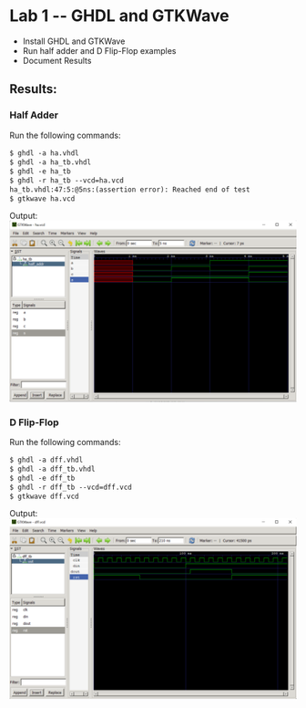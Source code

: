 # Lab 1 -- GHDL and GTKWave

- Install GHDL and GTKWave
- Run half adder and D Flip-Flop examples
- Document Results

## Results:
### Half Adder
Run the following commands:
```
$ ghdl -a ha.vhdl
$ ghdl -a ha_tb.vhdl
$ ghdl -e ha_tb
$ ghdl -r ha_tb --vcd=ha.vcd
ha_tb.vhdl:47:5:@5ns:(assertion error): Reached end of test
$ gtkwave ha.vcd
```
Output:
![Half adder example](Half-adder.png)

### D Flip-Flop
Run the following commands:
```
$ ghdl -a dff.vhdl
$ ghdl -a dff_tb.vhdl
$ ghdl -e dff_tb
$ ghdl -r dff_tb --vcd=dff.vcd
$ gtkwave dff.vcd
```
Output:
![D FLip-Flop](D-flip-flop.png)

